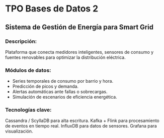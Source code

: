 # TPO Bases de Datos 2

## Sistema de Gestión de Energía para Smart Grid
### Descripción: 
Plataforma que conecta medidores inteligentes, sensores de consumo y fuentes renovables para optimizar la distribución eléctrica.
### Módulos de datos:
  - Series temporales de consumo por barrio y hora.
  - Predicción de picos y demanda.
  - Alertas automáticas ante fallas o sobrecargas.
  - Simulación de escenarios de eficiencia energética.
### Tecnologías clave:
Cassandra / ScyllaDB para alta escritura.
Kafka + Flink para procesamiento de eventos en tiempo real.
InfluxDB para datos de sensores.
Grafana para visualización.
